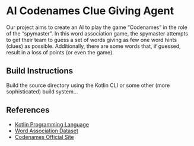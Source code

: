 # AI Codenames Clue Giving Agent
Our project aims to create an AI to play the game “Codenames” in the role of the “spymaster”. In this word association game, the spymaster attempts to get their team to guess a set of words giving as few one word hints (clues) as possible. Additionally, there are some words that, if guessed, result in a loss of points (or even the game).

## Build Instructions
Build the source directory using the Kotlin CLI or some other (more sophisticated) build system...

## References
- [Kotlin Programming Language](https://kotlinlang.org)
- [Word Association Dataset](http://w3.usf.edu/FreeAssociation/AppendixA/index.html)
- [Codenames Official Site](http://czechgames.com/en/codenames/)